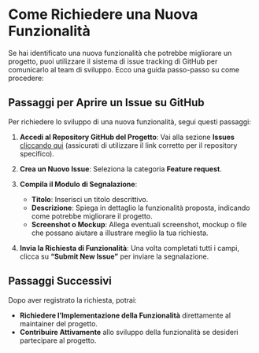 # Come Richiedere una Nuova Funzionalità

Se hai identificato una nuova funzionalità che potrebbe migliorare un progetto, puoi utilizzare il sistema di issue tracking di GitHub per comunicarlo al team di sviluppo. Ecco una guida passo-passo su come procedere:

## Passaggi per Aprire un Issue su GitHub

Per richiedere lo sviluppo di una nuova funzionalità, segui questi passaggi:

1. **Accedi al Repository GitHub del Progetto**: Vai alla sezione **Issues** [cliccando qui](https://github.com/tuo-progetto/issues/new/choose) (assicurati di utilizzare il link corretto per il repository specifico).

2. **Crea un Nuovo Issue**: Seleziona la categoria **Feature request**.

3. **Compila il Modulo di Segnalazione**:
   - **Titolo**: Inserisci un titolo descrittivo.
   - **Descrizione**: Spiega in dettaglio la funzionalità proposta, indicando come potrebbe migliorare il progetto.
   - **Screenshot o Mockup**: Allega eventuali screenshot, mockup o file che possano aiutare a illustrare meglio la tua richiesta.

4. **Invia la Richiesta di Funzionalità**: Una volta completati tutti i campi, clicca su **“Submit New Issue”** per inviare la segnalazione.

## Passaggi Successivi

Dopo aver registrato la richiesta, potrai:
- **Richiedere l’Implementazione della Funzionalità** direttamente al maintainer del progetto.
- **Contribuire Attivamente** allo sviluppo della funzionalità se desideri partecipare al progetto.
